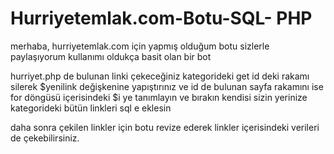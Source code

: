 # Hurriyetemlak.com-Botu-SQL- PHP
merhaba, hurriyetemlak.com için yapmış olduğum botu sizlerle paylaşıyorum kullanımı oldukça basit olan bir bot

hurriyet.php de bulunan  linki çekeceğiniz kategorideki get id deki rakamı silerek $yenilink değişkenine yapıştırınız ve id de bulunan sayfa rakamını ise for döngüsü içerisindeki $i ye tanımlayın ve bırakın kendisi sizin yerinize kategorideki bütün linkleri sql e eklesin


daha sonra çekilen linkler için botu revize ederek linkler içerisindeki verileri de çekebilirsiniz.
